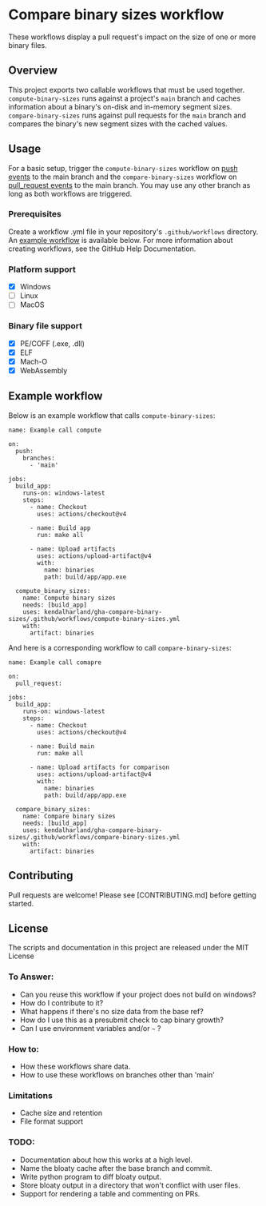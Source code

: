 # Compare binary sizes workflow

These workflows display a pull request's impact on the size of one or more binary files.

## Overview

This project exports two callable workflows that must be used together. 
`compute-binary-sizes` runs against a project's `main` branch and caches information about a binary's on-disk and in-memory segment sizes. `compare-binary-sizes` runs against pull requests for the `main` branch and compares the binary's new segment sizes with the cached values.

## Usage

For a basic setup, trigger the `compute-binary-sizes` workflow on [push events](https://docs.github.com/en/actions/using-workflows/events-that-trigger-workflows#push) to the main branch and the `compare-binary-sizes` workflow on [pull_request events](https://docs.github.com/en/actions/using-workflows/events-that-trigger-workflows#pull_request) to the main branch. You may use any other branch as long as both workflows are triggered.

### Prerequisites

Create a workflow .yml file in your repository's `.github/workflows` directory. An [example workflow](#example-workflow) is available below. For more information about creating workflows, see the GitHub Help Documentation.

### Platform support

- [x] Windows
- [ ] Linux
- [ ] MacOS

### Binary file support

- [x] PE/COFF (.exe, .dll)
- [x] ELF
- [x] Mach-O
- [x] WebAssembly

## Example workflow

Below is an example workflow that calls `compute-binary-sizes`:

```
name: Example call compute

on:
  push:
    branches:
      - 'main'

jobs:
  build_app:
    runs-on: windows-latest
    steps:
      - name: Checkout
        uses: actions/checkout@v4

      - name: Build app
        run: make all 

      - name: Upload artifacts
        uses: actions/upload-artifact@v4
        with:
          name: binaries
          path: build/app/app.exe

  compute_binary_sizes:
    name: Compute binary sizes
    needs: [build_app]
    uses: kendalharland/gha-compare-binary-sizes/.github/workflows/compute-binary-sizes.yml
    with:
      artifact: binaries
```

And here is a corresponding workflow to call `compare-binary-sizes`:

```
name: Example call comapre

on:
  pull_request:
  
jobs:
  build_app:
    runs-on: windows-latest
    steps:
      - name: Checkout
        uses: actions/checkout@v4

      - name: Build main
        run: make all

      - name: Upload artifacts for comparison
        uses: actions/upload-artifact@v4
        with:
          name: binaries
          path: build/app/app.exe

  compare_binary_sizes:
    name: Compare binary sizes
    needs: [build_app]
    uses: kendalharland/gha-compare-binary-sizes/.github/workflows/compare-binary-sizes.yml
    with:
      artifact: binaries
```

## Contributing

Pull requests are welcome! Please see [CONTRIBUTING.md] before getting started.

## License

The scripts and documentation in this project are released under the MIT License

### To Answer:
- Can you reuse this workflow if your project does not build on windows?
- How do I contribute to it?
- What happens if there's no size data from the base ref?
- How do I use this as a presubmit check to cap binary growth?
- Can I use environment variables and/or `~` ?

### How to:
- How these workflows share data.
- How to use these workflows on branches other than 'main'

### Limitations
- Cache size and retention
- File format support

### TODO:
- Documentation about how this works at a high level.
- Name the bloaty cache after the base branch and commit.
- Write python program to diff bloaty output.
- Store bloaty output in a directory that won't conflict with user files.
- Support for rendering a table and commenting on PRs.
